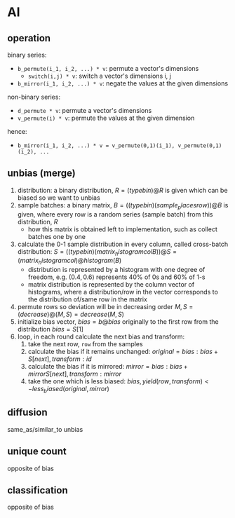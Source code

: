 # AI

## operation
binary series:

- `b_permute(i_1, i_2, ...) * v`: permute a vector's dimensions 
  - `switch(i,j) * v`: switch a vector's dimensions i, j
- `b_mirror(i_1, i_2, ...) * v`: negate the values at the given dimensions 

non-binary series:

- `d_permute * v`: permute a vector's dimensions 
- `v_permute(i) * v`: permute the values at the given dimension

hence:

- `b_mirror(i_1, i_2, ...) * v = v_permute(0,1)(i_1), v_permute(0,1)(i_2), ... `

## unbias (merge)

1. distribution: a binary distribution, $R = (type bin)@R$ is given which can be biased so we want to unbias
2. sample batches: a binary matrix, $B = ((type bin) (sample_places row))@B$ is given, where every row is a random series (sample batch) from this distribution, $R$ 
   - how this matrix is obtained left to implementation, such as collect batches one by one
3. calculate the 0-1 sample distribution in every column, called cross-batch distribution: $S = ((type bin) (matrix_histogram col B))@S = (matrix_histogram col)@histogram(B)$
   - distribution is represented by a histogram with one degree of freedom, e.g. $(0.4, 0.6)$ represents 40% of 0s and 60% of 1-s
   - matrix distribution is represented by the column vector of histograms, where a distribution/row in the vector corresponds to the distribution of/same row in the matrix
4. permute rows so deviation will be in decreasing order $M,S = (decrease)@(M, S) = decrease(M,S)$
5. initialize bias vector, $bias = b@bias$ originally to the first row from the distribution $bias = S[1]$
6. loop, in each round calculate the next bias and transform:
   1. take the next row, `row` from the samples
   2. calculate the bias if it remains unchanged: $original = {bias: bias + S[next], transform: id}$
   3. calculate the bias if it is mirrored:       $mirror =  {bias: bias + mirror S[next], transform: mirror}$
   4. take the one which is less biased: $bias, yield (row, transform) <- less_biased(original, mirror)$

## diffusion

same_as/similar_to unbias

## unique count

opposite of bias

## classification

opposite of bias